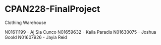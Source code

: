 # CPAN228-FinalProject
Clothing Warehouse

N01611199 - Aj Sia Cunco
N01659632 - Kaila Paradis
N01630075 - Joshua Goold
N01607926 - Jayia Reid
